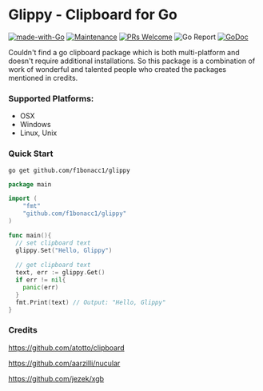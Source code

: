 # Glippy - Clipboard for Go

[![made-with-Go](https://img.shields.io/badge/Made%20with-Go-1f425f.svg)](https://go.dev/) [![Maintenance](https://img.shields.io/badge/Maintained%3F-yes-green.svg)](https://GitHub.com/Naereen/StrapDown.js/graphs/commit-activity) [![PRs Welcome](https://img.shields.io/badge/PRs-welcome-brightgreen.svg?style=flat-square)](http://makeapullrequest.com) ![Go Report](https://goreportcard.com/badge/github.com/F1bonacc1/glippy) [![GoDoc](https://godoc.org/github.com/f1bonacc1/glippy?status.svg)](http://godoc.org/github.com/f1bonacc1/glippy)

Couldn't find a go clipboard package which is both multi-platform and doesn't require additional installations. So this package is a combination of work of wonderful and talented people who created the packages mentioned in credits.

### Supported Platforms:

- OSX
- Windows
- Linux, Unix

### Quick Start

```shell
go get github.com/f1bonacc1/glippy
```



```go
package main

import (
	"fmt"
	"github.com/f1bonacc1/glippy"
)

func main(){
  // set clipboard text
  glippy.Set("Hello, Glippy")
  
  // get clipboard text
  text, err := glippy.Get()
  if err != nil{
    panic(err)
  }
  fmt.Print(text) // Output: "Hello, Glippy"
}
```



### Credits

https://github.com/atotto/clipboard

https://github.com/aarzilli/nucular

https://github.com/jezek/xgb